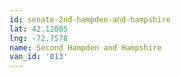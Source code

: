 ```yaml
---
id: senate-2nd-hampden-and-hampshire
lat: 42.12005
lng: -72.7578
name: Second Hampden and Hampshire
van_id: '013'
---
```


